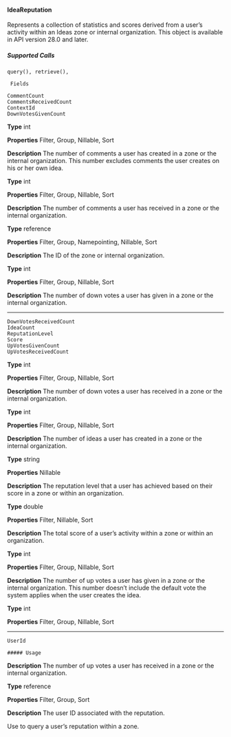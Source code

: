 #### IdeaReputation

Represents a collection of statistics and scores derived from a user’s activity within an Ideas zone or internal organization. This object is
available in API version 28.0 and later.

##### Supported Calls
```
query(), retrieve(),

 Fields

```
```
CommentCount
CommentsReceivedCount
ContextId
DownVotesGivenCount

```

**Type**
int

**Properties**
Filter, Group, Nillable, Sort

**Description**
The number of comments a user has created in a zone or the internal organization. This
number excludes comments the user creates on his or her own idea.

**Type**
int

**Properties**
Filter, Group, Nillable, Sort

**Description**
The number of comments a user has received in a zone or the internal organization.

**Type**
reference

**Properties**
Filter, Group, Namepointing, Nillable, Sort

**Description**
The ID of the zone or internal organization.

**Type**
int

**Properties**
Filter, Group, Nillable, Sort

**Description**
The number of down votes a user has given in a zone or the internal organization.


-----

```
DownVotesReceivedCount
IdeaCount
ReputationLevel
Score
UpVotesGivenCount
UpVotesReceivedCount

```

**Type**
int

**Properties**
Filter, Group, Nillable, Sort

**Description**
The number of down votes a user has received in a zone or the internal organization.

**Type**
int

**Properties**
Filter, Group, Nillable, Sort

**Description**
The number of ideas a user has created in a zone or the internal organization.

**Type**
string

**Properties**
Nillable

**Description**
The reputation level that a user has achieved based on their score in a zone or within an
organization.

**Type**
double

**Properties**
Filter, Nillable, Sort

**Description**
The total score of a user’s activity within a zone or within an organization.

**Type**
int

**Properties**
Filter, Group, Nillable, Sort

**Description**
The number of up votes a user has given in a zone or the internal organization. This number
doesn’t include the default vote the system applies when the user creates the idea.

**Type**
int

**Properties**
Filter, Group, Nillable, Sort


-----

```
UserId

##### Usage

```

**Description**
The number of up votes a user has received in a zone or the internal organization.

**Type**
reference

**Properties**
Filter, Group, Sort

**Description**
The user ID associated with the reputation.


Use to query a user’s reputation within a zone.

